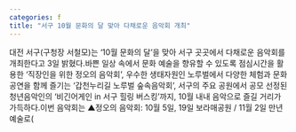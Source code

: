 ```yaml
---
categories: f
title: "서구 10월 문화의 달 맞아 다채로운 음악회 개최"
---
```

대전 서구(구청장 서철모)는 ‘10월 문화의 달’을 맞아 서구 곳곳에서 다채로운 음악회를 개최한다고 3일 밝혔다.바쁜 일상 속에서 문화 예술을 향유할 수 있도록 점심시간을 활용한 ‘직장인을 위한 정오의 음악회’, 우수한 생태자원인 노루벌에서 다양한 체험과 문화공연을 함께 즐기는 ‘갑천누리길 노루벌 숲속음악회’, 서구의 주요 공원에서 공모 선정된 청년음악인의 ‘비긴어게인 in 서구 힐링 버스킹’까지, 10월 내내 음악으로 즐길 거리가 가득하다.이번 음악회는 ▲정오의 음악회: 10월 5일, 19일 보라매공원 / 11월 2일 만년예술로(